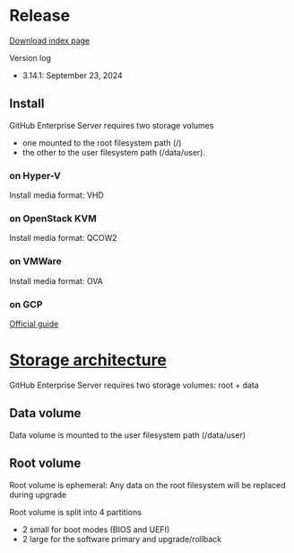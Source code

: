 # Release
[Download index page](https://enterprise.github.com/releases)

Version log
- 3.14.1: September 23, 2024

## Install
GitHub Enterprise Server requires two storage volumes
- one mounted to the root filesystem path (/)
- the other to the user filesystem path (/data/user).

### on Hyper-V
Install media format: VHD

### on OpenStack KVM
Install media format: QCOW2

### on VMWare
Install media format: OVA

### on GCP 
[Official guide](https://docs.github.com/en/enterprise-server@3.14/admin/installing-your-enterprise-server/setting-up-a-github-enterprise-server-instance/installing-github-enterprise-server-on-google-cloud-platform)

# [Storage architecture](https://docs.github.com/en/enterprise-server@3.14/admin/overview/system-overview#storage-architecture)
GitHub Enterprise Server requires two storage volumes: root + data
## Data volume
Data volume is mounted to the user filesystem path (/data/user)
## Root volume
Root volume is ephemeral: Any data on the root filesystem will be replaced during upgrade

Root volume is split into 4 partitions
- 2 small for boot modes (BIOS and UEFI)
- 2 large for the software primary and upgrade/rollback


